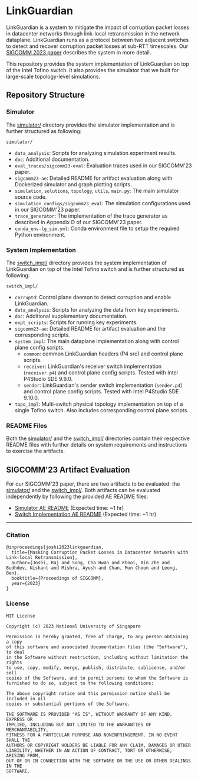 # LinkGuardian

LinkGuardian is a system to mitigate the impact of corruption packet losses in datacenter networks through link-local retransmission in the network dataplane.
LinkGuardian runs as a protocol between two adjacent switches to detect and recover corruption packet losses at sub-RTT timescales. Our [SIGCOMM 2023 paper](https://rajkiranjoshi.github.io/files/papers/sigcomm23-linkguardian.pdf) describes the system in more detail.

This repository provides the system implementation of LinkGuardian on top of the Intel Tofino switch. It also provides the simulator that we built for large-scale topology-level simulations.

## Repository Structure

### Simulator

The [simulator/](./simulator/) directory provides the simulator implementation and is further structured as following:

`simulator/`
* `data_analysis`: Scripts for analyzing simulation experiment results.
* `doc`: Additional documentation.
* `eval_traces/sigcomm23-eval`: Evaluation traces used in our SIGCOMM'23 paper.
* `sigcomm23-ae`: Detailed README for artifact evaluation along with Dockerized simulator and graph plotting scripts.
* `simulation`, `solutions`, `topology`, `utils`, `main.py`: The main simulator source code.
* `simulation_configs/sigcomm23_eval`: The simulation configurations used in our SIGCOMM'23 paper.
* `trace_generator`: The implementation of the trace generator as described in Appendix D of our SIGCOMM'23 paper.
* `conda_env-lg_sim.yml`: Conda environment file to setup the required Python environment. 

### System Implementation

The [switch_impl/](./switch_impl/) directory provides the system implementation of LinkGuardian on top of the Intel Tofino switch and is further structured as following:

`switch_impl/`
* `corruptd`: Control plane daemon to detect corruption and enable LinkGuardian.
* `data_analysis`: Scripts for analyzing the data from key experiments.
* `doc`: Additional supplementary documentation.
* `expt_scripts`: Scripts for running key experiments. 
* `sigcomm23-ae`: Detailed README for artifact evaluation and the corresponding
  scripts. 
* `system_impl`: The main dataplane implementation along with control plane
  config scripts.
  * `common`: common LinkGuardian headers (P4 src) and control plane scripts.
  * `receiver`: LinkGuardian's receiver switch implementation (`receiver.p4`) and
    control plane config scripts. Tested with Intel P4Studio SDE 9.9.0.
  * `sender`: LinkGuardian's sender switch implementation (`sender.p4`) and
    control plane config scripts. Tested with Intel P4Studio SDE 9.10.0.
* `topo_impl`: Multi-switch physical topology implementation on top of a
    single Tofino switch. Also includes corresponding control plane scripts.

### README Files
Both the [simulator/](./simulator/) and the [switch_impl/](./switch_impl/) directories contain their respective README files with further details on system requirements and instructions to exercise the artifacts.


## SIGCOMM'23 Artifact Evaluation

For our SIGCOMM'23 paper, there are two artifacts to be evaluated: the [simulator/](./simulator/) and the [switch_impl/](./switch_impl/). Both artifacts can be evaluated independently by following the provided AE README files:
* [Simulator AE README](./simulator/sigcomm23-ae/README.md) (Expected time: ~1 hr)
* [Switch Implementation AE README](./switch_impl/sigcomm23-ae/README.md) (Expected time: ~1 hr)

---
### Citation
```
@inproceedings{joshi2023linkguardian,
  title={Masking Corruption Packet Losses in Datacenter Networks with Link-local Retransmission},
  author={Joshi, Raj and Song, Cha Hwan and Khooi, Xin Zhe and Budhdev, Nishant and Mishra, Ayush and Chan, Mun Choon and Leong, Ben},
  booktitle={Proceedings of SIGCOMM},
  year={2023}
}
```
### License
```
MIT License

Copyright (c) 2023 National University of Singapore

Permission is hereby granted, free of charge, to any person obtaining a copy
of this software and associated documentation files (the "Software"), to deal
in the Software without restriction, including without limitation the rights
to use, copy, modify, merge, publish, distribute, sublicense, and/or sell
copies of the Software, and to permit persons to whom the Software is
furnished to do so, subject to the following conditions:

The above copyright notice and this permission notice shall be included in all
copies or substantial portions of the Software.

THE SOFTWARE IS PROVIDED "AS IS", WITHOUT WARRANTY OF ANY KIND, EXPRESS OR
IMPLIED, INCLUDING BUT NOT LIMITED TO THE WARRANTIES OF MERCHANTABILITY,
FITNESS FOR A PARTICULAR PURPOSE AND NONINFRINGEMENT. IN NO EVENT SHALL THE
AUTHORS OR COPYRIGHT HOLDERS BE LIABLE FOR ANY CLAIM, DAMAGES OR OTHER
LIABILITY, WHETHER IN AN ACTION OF CONTRACT, TORT OR OTHERWISE, ARISING FROM,
OUT OF OR IN CONNECTION WITH THE SOFTWARE OR THE USE OR OTHER DEALINGS IN THE
SOFTWARE.
```
